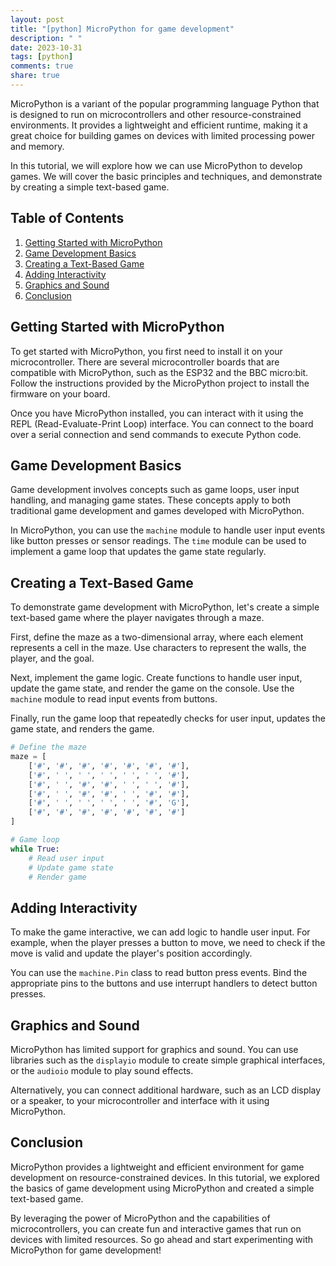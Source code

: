 ```yaml
---
layout: post
title: "[python] MicroPython for game development"
description: " "
date: 2023-10-31
tags: [python]
comments: true
share: true
---
```


MicroPython is a variant of the popular programming language Python that is designed to run on microcontrollers and other resource-constrained environments. It provides a lightweight and efficient runtime, making it a great choice for building games on devices with limited processing power and memory.

In this tutorial, we will explore how we can use MicroPython to develop games. We will cover the basic principles and techniques, and demonstrate by creating a simple text-based game.

## Table of Contents

1. [Getting Started with MicroPython](#getting-started-with-micropython)
2. [Game Development Basics](#game-development-basics)
3. [Creating a Text-Based Game](#creating-a-text-based-game)
4. [Adding Interactivity](#adding-interactivity)
5. [Graphics and Sound](#graphics-and-sound)
6. [Conclusion](#conclusion)

## Getting Started with MicroPython

To get started with MicroPython, you first need to install it on your microcontroller. There are several microcontroller boards that are compatible with MicroPython, such as the ESP32 and the BBC micro:bit. Follow the instructions provided by the MicroPython project to install the firmware on your board.

Once you have MicroPython installed, you can interact with it using the REPL (Read-Evaluate-Print Loop) interface. You can connect to the board over a serial connection and send commands to execute Python code.

## Game Development Basics

Game development involves concepts such as game loops, user input handling, and managing game states. These concepts apply to both traditional game development and games developed with MicroPython.

In MicroPython, you can use the `machine` module to handle user input events like button presses or sensor readings. The `time` module can be used to implement a game loop that updates the game state regularly.

## Creating a Text-Based Game

To demonstrate game development with MicroPython, let's create a simple text-based game where the player navigates through a maze.

First, define the maze as a two-dimensional array, where each element represents a cell in the maze. Use characters to represent the walls, the player, and the goal.

Next, implement the game logic. Create functions to handle user input, update the game state, and render the game on the console. Use the `machine` module to read input events from buttons.

Finally, run the game loop that repeatedly checks for user input, updates the game state, and renders the game.

```python
# Define the maze
maze = [
    ['#', '#', '#', '#', '#', '#', '#'],
    ['#', ' ', ' ', ' ', ' ', ' ', '#'],
    ['#', ' ', '#', '#', ' ', ' ', '#'],
    ['#', ' ', '#', '#', ' ', '#', '#'],
    ['#', ' ', ' ', ' ', ' ', '#', 'G'],
    ['#', '#', '#', '#', '#', '#', '#']
]

# Game loop
while True:
    # Read user input
    # Update game state
    # Render game
```

## Adding Interactivity

To make the game interactive, we can add logic to handle user input. For example, when the player presses a button to move, we need to check if the move is valid and update the player's position accordingly.

You can use the `machine.Pin` class to read button press events. Bind the appropriate pins to the buttons and use interrupt handlers to detect button presses.

## Graphics and Sound

MicroPython has limited support for graphics and sound. You can use libraries such as the `displayio` module to create simple graphical interfaces, or the `audioio` module to play sound effects.

Alternatively, you can connect additional hardware, such as an LCD display or a speaker, to your microcontroller and interface with it using MicroPython.

## Conclusion

MicroPython provides a lightweight and efficient environment for game development on resource-constrained devices. In this tutorial, we explored the basics of game development using MicroPython and created a simple text-based game.

By leveraging the power of MicroPython and the capabilities of microcontrollers, you can create fun and interactive games that run on devices with limited resources. So go ahead and start experimenting with MicroPython for game development!